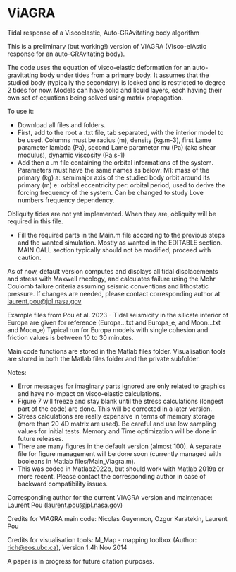 # ViAGRA
Tidal response of a Viscoelastic, Auto-GRAvitating body algorithm

This is a preliminary (but working!) version of VIAGRA (VIsco-elAstic response for an auto-GRAvitating body).

The code uses the equation of visco-elastic deformation for an auto-gravitating body under tides from a primary body.
It assumes that the studied body (typically the secondary) is locked and is restricted to degree 2 tides for now.
Models can have solid and liquid layers, each having their own set of equations being solved using matrix propagation.

To use it:
- Download all files and folders.
- First, add to the root a .txt file, tab separated, with the interior model to be used.
Columns must be radius (m), density (kg.m-3), first Lame parameter lambda (Pa), second Lame parameter mu (Pa) (aka shear modulus), dynamic viscosity (Pa.s-1)
- Add then a .m file containing the orbital informations of the system.
Parameters must have the same names as below:
M1: mass of the primary (kg)
a: semimajor axis of the studied body orbit around its primary (m)
e: orbital eccentricity
per: orbital period, used to derive the forcing frequency of the system. Can be changed to study Love numbers frequency dependency.

Obliquity tides are not yet implemented. When they are, obliquity will be required in this file.

- Fill the required parts in the Main.m file according to the previous steps and the wanted simulation.
Mostly as wanted in the EDITABLE section. MAIN CALL section typically should not be modified; proceed with caution.

As of now, default version computes and displays all tidal displacements and stress with Maxwell rheology, and calculates failure using the Mohr Coulomb failure criteria assuming seismic conventions and lithostatic pressure.
If changes are needed, please contact corresponding author at laurent.pou@jpl.nasa.gov

Example files from Pou et al. 2023 - Tidal seismicity in the silicate interior of Europa are given for reference (Europa...txt and Europa_e, and Moon...txt and Moon_e)
Typical run for Europa models with single cohesion and friction values is between 10 to 30 minutes.

Main code functions are stored in the Matlab files folder.
Visualisation tools are stored in both the Matlab files folder and the private subfolder.


Notes:
- Error messages for imaginary parts ignored are only related to graphics and have no impact on visco-elastic calculations.
- Figure 7 will freeze and stay blank until the stress calculations (longest part of the code) are done. 
This will be corrected in a later version.
- Stress calculations are really expensive in terms of memory storage (more than 20 4D matrix are used). 
Be careful and use low sampling values for initial tests.
Memory and Time optimization will be done in future releases.
- There are many figures in the default version (almost 100).
A separate file for figure management will be done soon (currently managed with booleans in Matlab files/Main_Viagra.m).
- This was coded in Matlab2022b, but should work with Matlab 2019a or more recent. Please contact the corresponding author in case of backward compatibility issues.


Corresponding author for the current VIAGRA version and maintenace: Laurent Pou (laurent.pou@jpl.nasa.gov)

Credits for VIAGRA main code: Nicolas Guyennon, Ozgur Karatekin, Laurent Pou

Credits for visualisation tools: M_Map - mapping toolbox (Author: rich@eos.ubc.ca), Version 1.4h  Nov 2014

A paper is in progress for future citation purposes.
